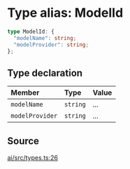 # Type alias: ModelId

```ts
type ModelId: {
  "modelName": string;
  "modelProvider": string;
};
```

## Type declaration

| Member | Type | Value |
| :------ | :------ | :------ |
| `modelName` | `string` | ... |
| `modelProvider` | `string` | ... |

## Source

[ai/src/types.ts:26](https://github.com/firebase/genkit/blob/2b0be364306d92a8e7d13efc2da4fb04c1d21e29/js/ai/src/types.ts#L26)
